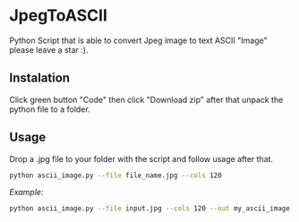 # JpegToASCII
Python Script that is able to convert Jpeg image to text ASCII "Image" please leave a star :).


## Instalation

Click green button "Code" then click "Download zip" after that unpack the python file to a folder.


## Usage
Drop a .jpg file to your folder with the script and follow usage after that.

```sh
python ascii_image.py --file file_name.jpg --cols 120
```
*Example:*
```sh
python ascii_image.py --file input.jpg --cols 120 --out my_ascii_image.txt
```

